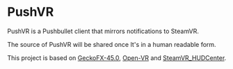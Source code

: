 # PushVR
PushVR is a Pushbullet client that mirrors notifications to SteamVR.

The source of PushVR will be shared once It's in a human readable form.

This project is based on [GeckoFX-45.0](https://bitbucket.org/geckofx/geckofx-45.0), [Open-VR](https://github.com/ValveSoftware/openvr) and [SteamVR_HUDCenter](https://github.com/artumino/SteamVR_HUDCenter).
